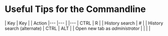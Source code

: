 # Useful Tips for the Commandline


| Key   | Key   |    	| Action
|---    |---    |    	|---
| CTRL  | R     |    	| History search
| #<command><tab> | 	| History search (alternate)
| CTRL  | ALT   | <UP>	| Open new tab as _administrator_
|		|		|		|
